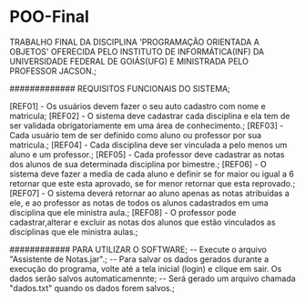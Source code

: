 # POO-Final

TRABALHO FINAL DA DISCIPLINA 'PROGRAMAÇÃO ORIENTADA A OBJETOS' OFERECIDA PELO INSTITUTO DE INFORMÁTICA(INF) DA UNIVERSIDADE FEDERAL DE GOIÁS(UFG) E MINISTRADA PELO PROFESSOR JACSON.;

############# REQUISITOS FUNCIONAIS DO SISTEMA;

[REF01] - Os usuários devem fazer o seu auto cadastro com nome  e matricula;
[REF02] - O sistema deve cadastrar cada disciplina e ela tem de ser validada obrigatoriamente em uma área de conhecimento.;
[REF03] - Cada usuário tem de ser definido como aluno ou professor por sua matricula.;
[REF04] - Cada disciplina deve ser vinculada a pelo menos um aluno e um professor.;
[REF05] - Cada professor deve cadastrar as notas dos alunos de sua determinada disciplina por bimestre.;
[REF06] - O sistema deve fazer a media de cada aluno e definir se for maior ou igual a 6 retornar que este esta aprovado, se for menor retornar que esta reprovado.;
[REF07] - O sistema deverá retornar ao aluno apenas as notas atribuídas a ele, e ao professor as notas de todos os alunos cadastrados em uma disciplina que ele ministra aula.;
[REF08] - O professor pode cadastrar,alterar e excluir as notas dos alunos que estão vinculados as disciplinas que ele ministra aulas.;

############ PARA UTILIZAR O SOFTWARE;
-- Execute o arquivo "Assistente de Notas.jar".;
-- Para salvar os dados gerados durante a execução do programa, volte até a tela inicial (login) e clique em sair. Os dados serão salvos automaticamennte;
-- Será gerado um arquivo chamada "dados.txt" quando os dados forem salvos.;
